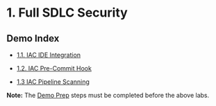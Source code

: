 # 1. Full SDLC Security
## Demo Index

* [1.1. IAC IDE Integration](1.1._IAC_IDE_Integration/)

* [1.2. IAC Pre-Commit Hook](1.2._IAC_Pre-Commit_Hook/)

 * [1.3 IAC Pipeline Scanning](1.3._IAC_Pipeline_Scanning/)

**Note:** The [Demo Prep](../0._Backend_Infra/##demo-prep) steps must be completed before the above labs.